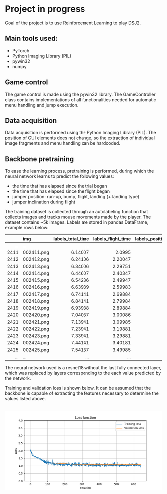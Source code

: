# Project in progress

Goal of the project is to use Reinforcement Learning to play DSJ2.

## Main tools used:
- PyTorch
- Python Imaging Library (PIL)
- pywin32
- numpy

## Game control

The game control is made using the pywin32 library. The GameController class contains implementations of all functionalities needed for automatic menu handling and jump execution.

## Data acquisition

Data acquisition is performed using the Python Imaging Library (PIL). The position of GUI elements does not change, so the extraction of individual image fragments and menu handling can be hardcoded.

## Backbone pretraining

To ease the learning process, pretraining is performed, during which the neural network learns to predict the following values:
- the time that has elapsed since the trial began
- the time that has elapsed since the flight began
- jumper position: run-up, bump, flight, landing (+ landing type)
- jumper inclination during flight

The training dataset is collected through an autolabeling function that collects images and tracks mouse movements made by the player.
The dataset contains ~5k images. Labels are stored in pandas DataFrame, example rows below:

|      | img        |   labels_total_time |   labels_flight_time |   labels_position |   labels_inclination |
|-----:|:-----------|--------------------:|---------------------:|------------------:|---------------------:|
| ... | ... |          ...   |          ...      |                 ... |                   .... |
| 2411 | 002411.png |           6.14007   |          2.0995      |                 1 |                   40 |
| 2412 | 002412.png |           6.24106   |          2.20047     |                 1 |                   40 |
| 2413 | 002413.png |           6.34006   |          2.29751     |                 1 |                   40 |
| 2414 | 002414.png |           6.44607   |          2.40347     |                 1 |                   41 |
| 2415 | 002415.png |           6.54236   |          2.49947     |                 1 |                   41 |
| 2416 | 002416.png |           6.63939   |          2.59983     |                 1 |                   41 |
| 2417 | 002417.png |           6.74141   |          2.69884     |                 1 |                   42 |
| 2418 | 002418.png |           6.84141   |          2.79984     |                 1 |                   42 |
| 2419 | 002419.png |           6.93938   |          2.89884     |                 1 |                   42 |
| 2420 | 002420.png |           7.04037   |          3.00086     |                 1 |                   42 |
| 2421 | 002421.png |           7.13941   |          3.09985     |                 1 |                   42 |
| 2422 | 002422.png |           7.23941   |          3.19881     |                 4 |                    0 |
| 2423 | 002423.png |           7.33941   |          3.29881     |                 4 |                    0 |
| 2424 | 002424.png |           7.44141   |          3.40181     |                 4 |                    0 |
| 2425 | 002425.png |           7.54137   |          3.49985     |                 4 |                    0 |
| ... | ...         |          ...        |          ...         |               ... |                 .... |

The neural network used is a resnet18 without the last fully connected layer, which was replaced by layers corresponding to the each value predicted by the network.

Training and validation loss is shown below. It can be assumed that the backbone is capable of extracting the features necessary to determine the values listed above.

<br/>

<img src="readme_data/training_and_valid_loss.png">